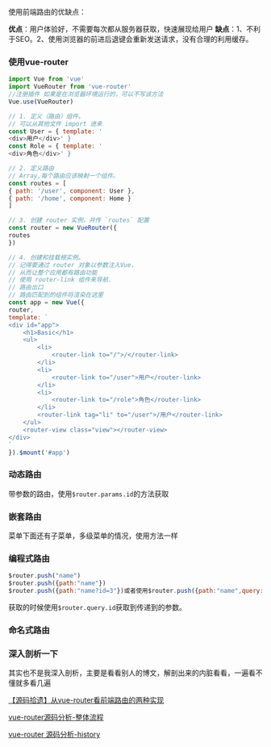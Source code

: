 
使用前端路由的优缺点：

**优点**：用户体验好，不需要每次都从服务器获取，快速展现给用户
**缺点**：1、不利于SEO。2、使用浏览器的前进后退键会重新发送请求，没有合理的利用缓存。


### 使用vue-router
```js
import Vue from 'vue'
import VueRouter from 'vue-router'
//注册插件 如果是在浏览器环境运行的，可以不写该方法
Vue.use(VueRouter)

// 1. 定义（路由）组件。
// 可以从其他文件 import 进来
const User = { template: '
<div>用户</div>' }
const Role = { template: '
<div>角色</div>' }

// 2. 定义路由
// Array,每个路由应该映射一个组件。
const routes = [
{ path: '/user', component: User },
{ path: '/home', component: Home }
]

// 3. 创建 router 实例，并传 `routes` 配置
const router = new VueRouter({
routes 
})

// 4. 创建和挂载根实例。
// 记得要通过 router 对象以参数注入Vue，
// 从而让整个应用都有路由功能
// 使用 router-link 组件来导航.
// 路由出口
// 路由匹配到的组件将渲染在这里
const app = new Vue({
router,
template: `
<div id="app">
    <h1>Basic</h1>
    <ul>
        <li>
            <router-link to="/">/</router-link>
        </li>
        <li>
            <router-link to="/user">用户</router-link>
        </li>
        <li>
            <router-link to="/role">角色</router-link>
        </li>
        <router-link tag="li" to="/user">/用户</router-link>
    </ul>
    <router-view class="view"></router-view>
</div>
`
}).$mount('#app')

```
### 动态路由
带参数的路由，使用`$router.params.id`的方法获取

### 嵌套路由
菜单下面还有子菜单，多级菜单的情况，使用方法一样

### 编程式路由
```js
$router.push("name")
$router.push({path:"name"})
$router.push({path:"name?id=3"})或者使用$router.push({path:"name",query:{id=3}})
```
获取的时候使用`$router.query.id`获取到传递到的参数。
### 命名式路由

### 深入剖析一下

其实也不是我深入剖析，主要是看看别人的博文，解剖出来的内脏看看，一遍看不懂就多看几遍

[【源码拾遗】从vue-router看前端路由的两种实现](https://zhuanlan.zhihu.com/p/27588422)

[vue-router源码分析-整体流程](https://zhuanlan.zhihu.com/p/24104410)


[vue-router 源码分析-history](https://zhuanlan.zhihu.com/p/24574970)


